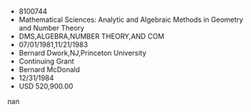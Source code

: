 
* 8100744
* Mathematical Sciences: Analytic and Algebraic Methods in Geometry and Number Theory
* DMS,ALGEBRA,NUMBER THEORY,AND COM
* 07/01/1981,11/21/1983
* Bernard Dwork,NJ,Princeton University
* Continuing Grant
* Bernard McDonald
* 12/31/1984
* USD 520,900.00

nan
